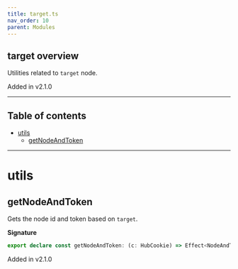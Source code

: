 ```yaml
---
title: target.ts
nav_order: 10
parent: Modules
---
```


## target overview

Utilities related to `target` node.

Added in v2.1.0

---

<h2 class="text-delta">Table of contents</h2>

- [utils](#utils)
  - [getNodeAndToken](#getnodeandtoken)

---

# utils

## getNodeAndToken

Gets the node id and token based on `target`.

**Signature**

```ts
export declare const getNodeAndToken: (c: HubCookie) => Effect<NodeAndToken>;
```

Added in v2.1.0
